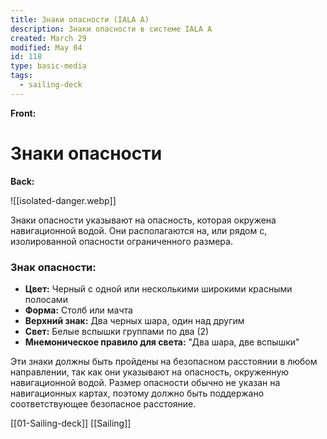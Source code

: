 ```yaml
---
title: Знаки опасности (IALA A)
description: Знаки опасности в системе IALA A
created: March 29
modified: May 04
id: 118
type: basic-media
tags:
  - sailing-deck
---
```

**Front:**
# Знаки опасности

**Back:**

![[isolated-danger.webp]]
<p>Знаки опасности указывают на опасность, которая окружена навигационной водой. Они располагаются на, или рядом с, изолированной опасности ограниченного размера.</p>

<div class="mark-section">
  <h3>Знак опасности:</h3>
  <ul>
    <li><strong>Цвет:</strong> Черный с одной или несколькими широкими красными полосами</li>
    <li><strong>Форма:</strong> Столб или мачта</li>
    <li><strong>Верхний знак:</strong> Два черных шара, один над другим</li>
    <li><strong>Свет:</strong> Белые вспышки группами по два (2)</li>
    <li><strong>Мнемоническое правило для света:</strong> "Два шара, две вспышки"</li>
  </ul>
</div>

<p>Эти знаки должны быть пройдены на безопасном расстоянии в любом направлении, так как они указывают на опасность, окруженную навигационной водой. Размер опасности обычно не указан на навигационных картах, поэтому должно быть поддержано соответствующее безопасное расстояние.</p>
[[01-Sailing-deck]]
[[Sailing]]